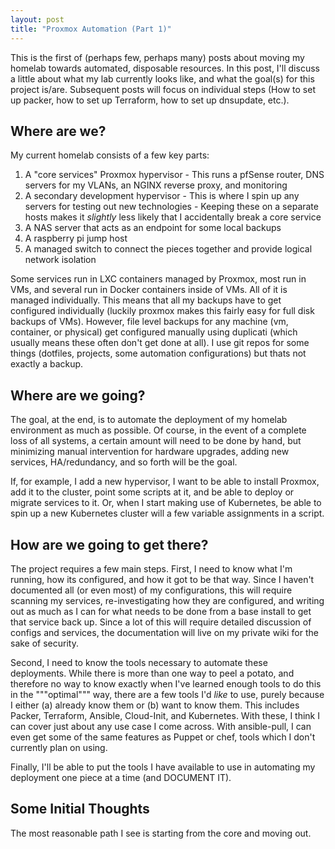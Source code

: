 ```yaml
---
layout: post
title: "Proxmox Automation (Part 1)"
---
```


This is the first of (perhaps few, perhaps many) posts about moving my homelab towards automated, disposable resources. In this post, I'll discuss a little about what my lab currently looks like, and what the goal(s) for this project is/are. Subsequent posts will focus on individual steps (How to set up packer, how to set up Terraform, how to set up dnsupdate, etc.). 

## Where are we?

My current homelab consists of a few key parts:

  1. A "core services" Proxmox hypervisor
    - This runs a pfSense router, DNS servers for my VLANs, an NGINX reverse proxy, and monitoring
  2. A secondary development hypervisor
    - This is where I spin up any servers for testing out new technologies
    - Keeping these on a separate hosts makes it _slightly_ less likely that I accidentally break a core service
  3. A NAS server that acts as an endpoint for some local backups
  4. A raspberry pi jump host
  5. A managed switch to connect the pieces together and provide logical network isolation

Some services run in LXC containers managed by Proxmox, most run in VMs, and several run in Docker containers inside of VMs. All of it is managed individually. This means that all my backups have to get configured individually (luckily proxmox makes this fairly easy for full disk backups of VMs). However, file level backups for any machine (vm, container, or physical) get configured manually using duplicati (which usually means these often don't get done at all). I use git repos for some things (dotfiles, projects, some automation configurations) but thats not exactly a backup. 

## Where are we going?

The goal, at the end, is to automate the deployment of my homelab environment as much as possible. Of course, in the event of a complete loss of all systems, a certain amount will need to be done by hand, but minimizing manual intervention for hardware upgrades, adding new services, HA/redundancy, and so forth will be the goal.

If, for example, I add a new hypervisor, I want to be able to install Proxmox, add it to the cluster, point some scripts at it, and be able to deploy or migrate services to it. Or, when I start making use of Kubernetes, be able to spin up a new Kubernetes cluster will a few variable assignments in a script. 

## How are we going to get there?

The project requires a few main steps. First, I need to know what I'm running, how its configured, and how it got to be that way. Since I haven't documented all (or even most) of my configurations, this will require scanning my services, re-investigating how they are configured, and writing out as much as I can for what needs to be done from a base install to get that service back up. Since a lot of this will require detailed discussion of configs and services, the documentation will live on my private wiki for the sake of security. 

Second, I need to know the tools necessary to automate these deployments. While there is more than one way to peel a potato, and therefore no way to know exactly when I've learned enough tools to do this in the """optimal""" way, there are a few tools I'd _like_ to use, purely because I either (a) already know them or (b) want to know them. This includes Packer, Terraform, Ansible, Cloud-Init, and Kubernetes. With these, I think I can cover just about any use case I come across. With ansible-pull, I can even get some of the same features as Puppet or chef, tools which I don't currently plan on using. 

Finally, I'll be able to put the tools I have available to use in automating my deployment one piece at a time (and DOCUMENT IT).

## Some Initial Thoughts

The most reasonable path I see is starting from the core and moving out. 
